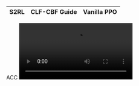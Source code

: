 S2RL	   		    |CLF-CBF Guide		| Vanilla PPO
:-------------------------:|:------------------------:|:------------------------:
ACC
![](https://github.com/britig/S2RL-Policies/blob/main/Demonstrations/ACCGuided.mp4)
